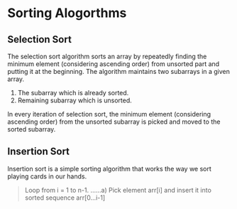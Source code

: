 # Sorting Alogorthms

## Selection Sort

The selection sort algorithm sorts an array by repeatedly finding the minimum element (considering ascending order) from unsorted part and putting it at the beginning. The algorithm maintains two subarrays in a given array.

1) The subarray which is already sorted.
2) Remaining subarray which is unsorted.

In every iteration of selection sort, the minimum element (considering ascending order) from the unsorted subarray is picked and moved to the sorted subarray.

## Insertion Sort

Insertion sort is a simple sorting algorithm that works the way we sort playing cards in our hands.

>Loop from i = 1 to n-1.
……a) Pick element arr[i] and insert it into sorted sequence arr[0…i-1]
